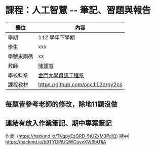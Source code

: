 # 課程：人工智慧 -- 筆記、習題與報告

欄位 | 內容
-----|--------
學期 | 112 學年下學期
學生 |  xxx
學號末兩碼 | xx
教師 | [陳鍾誠](https://www.nqu.edu.tw/educsie/index.php?act=blog&code=list&ids=4)
學校科系 | [金門大學資訊工程系](https://www.nqu.edu.tw/educsie/index.php)
課程教材 | https://github.com/ccc112b/py2cs

## 每題皆參考老師的修改，除地11題沒做
## 連結有放入作業筆記、期中專案筆記 
作業| (https://hackmd.io/TVqpyEzQRD-5tUZxM3PdlQ)
期中| https://hackmd.io/b9TYDPiUQWCuyvXW6bU1jA
